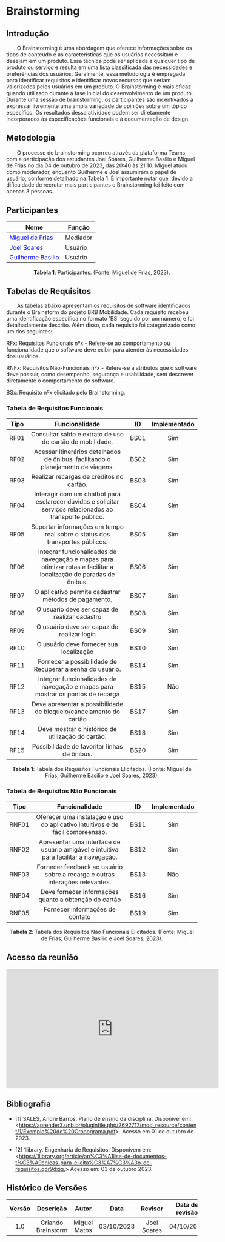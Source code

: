 # **Brainstorming**

## **Introdução**

&emsp;&emsp;O Brainstorming é uma abordagem que oferece informações sobre os tipos de conteúdo e as características que os usuários necessitam e desejam em um produto. Essa técnica pode ser aplicada a qualquer tipo de produto ou serviço e resulta em uma lista classificada das necessidades e preferências dos usuários. Geralmente, essa metodologia é empregada para identificar requisitos e identificar novos recursos que seriam valorizados pelos usuários em um produto. O Brainstorming é mais eficaz quando utilizado durante a fase inicial do desenvolvimento de um produto. Durante uma sessão de brainstorming, os participantes são incentivados a expressar livremente uma ampla variedade de opiniões sobre um tópico específico. Os resultados dessa atividade podem ser diretamente incorporados às especificações funcionais e à documentação de design.

## **Metodologia**
&emsp;&emsp;O processo de brainstorming ocorreu através da plataforma Teams, com a participação dos estudantes Joel Soares, Guilherme Basilio e Miguel de Frias no dia 04 de outubro de 2023, das 20:40 às 21:10. Miguel atuou como moderador, enquanto Guilherme e Joel assumiram o papel de usuário, conforme detalhado na Tabela 1. É importante notar que, devido a dificuldade de recrutar mais participantes o Brainstorming foi feito com apenas 3 pessoas.

## **Participantes**

<center>

| Nome                                                      | Função     |
| --------------------------------------------------------- | ---------- |
| <span style = "color: blue"> Miguel de Frias</span>       | Mediador   |
| <span style = "color: blue"> Joel Soares </span>          | Usuário    |
| <span style = "color: blue"> Guilherme Basilio </span>    | Usuário    |

<div style="text-align: center">
    <p> <b>Tabela 1</b>: Participantes. (Fonte: Miguel de Frias, 2023).</p>
</div>

</center>

## **Tabelas de Requisitos**

&emsp;&emsp;As tabelas abaixo apresentam os requisitos de software identificados durante o Brainstorm do projeto BRB Mobilidade. Cada requisito recebeu uma identificação específica no formato 'BS' seguido por um número, e foi detalhadamente descrito. Além disso, cada requisito foi categorizado como um dos seguintes:

RFx: Requisitos Funcionais nºx - Refere-se ao comportamento ou funcionalidade que o software deve exibir para atender às necessidades dos usuários.

RNFx: Requisitos Não-Funcionais nºx - Refere-se a atributos que o software deve possuir, como desempenho, segurança e usabilidade, sem descrever diretamente o comportamento do software.

BSx: Requisito nºx elicitado pelo Brainstorming.

### **Tabela de Requisitos Funcionais**

| Tipo   | Funcionalidade                                       | ID   | Implementado |
| :---:  | :--------------------------------------------------: | :--: | :----------: |
| RF01 | Consultar saldo e extrato de uso do cartão de mobilidade. | BS01 | Sim | 
| RF02 | Acessar itinerários detalhados de ônibus, facilitando o planejamento de viagens. | BS02 | Sim | 
| RF03 | Realizar recargas de créditos no cartão. | BS03 | Sim | 
| RF04 | Interagir com um chatbot para esclarecer dúvidas e solicitar serviços relacionados ao transporte público. | BS04 | Sim | 
| RF05 | Suportar informações em tempo real sobre o status dos transportes públicos. | BS05 | Sim | 
| RF06 | Integrar funcionalidades de navegação e mapas para otimizar rotas e facilitar a localização de paradas de ônibus. | BS06 | Sim | 
| RF07 | O aplicativo permite cadastrar métodos de pagamento. | BS07 | Sim |
| RF08 | O usuário deve ser capaz de realizar cadastro | BS08 | Sim |
| RF09 | O usuário deve ser capaz de realizar login | BS09 | Sim |
| RF10 | O usuário deve fornecer sua localização | BS10 | Sim |
| RF11 | Fornecer a possibilidade de Recuperar a senha do usuário. | BS14 | Sim |
| RF12 | Integrar funcionalidades de navegação e mapas para mostrar os pontos de recarga | BS15 | Não |
| RF13 | Deve apresentar a possibilidade de bloqueio/cancelamento do cartão | BS17 | Sim |
| RF14 | Deve mostrar o histórico de utilização do cartão. | BS18 | Sim |
| RF15 | Possibilidade de favoritar linhas de ônibus. | BS20 | Sim |

<div style="text-align: center">
    <p> <b>Tabela 1</b>: Tabela dos Requisitos Funcionais Elicitados. (Fonte: Miguel de Frias, Guilherme Basilio e Joel Soares, 2023).</p>
</div>

### **Tabela de Requisitos Não Funcionais**

| Tipo   | Funcionalidade                                       | ID   | Implementado |
| :---:  | :--------------------------------------------------: | :--: | :----------: |
| RNF01 | Oferecer uma instalação e uso do aplicativo intuitivos e de fácil compreensão. | BS11 | Sim |
| RNF02 | Apresentar uma interface de usuário amigável e intuitiva para facilitar a navegação. | BS12 | Sim |
| RNF03 | Fornecer feedback ao usuário sobre a recarga e outras interações relevantes. | BS13 | Não |
| RNF04 | Deve fornecer informações quanto a obtenção do cartão | BS16 | Sim |
| RNF05 | Fornecer informações de contato | BS19 | Sim |

<div style="text-align: center">
    <p> <b>Tabela 2</b>: Tabela dos Requisitos Não Funcionais Elicitados. (Fonte: Miguel de Frias, Guilherme Basilio e Joel Soares, 2023).</p>
</div>


## **Acesso da reunião**
<iframe width="560" height="315" src="https://www.youtube.com/embed/9KiT2ZjN6SM?si=gIfewxynP5QhGno-" title="YouTube video player" frameborder="0" allow="accelerometer; autoplay; clipboard-write; encrypted-media; gyroscope; picture-in-picture; web-share" allowfullscreen></iframe>


## **Bibliografia**

- [1] SALES, André Barros. Plano de ensino da disciplina. Disponível em: <<https://aprender3.unb.br/pluginfile.php/2692717/mod_resource/content/1/Exemplo%20de%20Cronograma.pdf>>. Acesso em 01 de outubro de 2023.

- [2] 1library. Engenharia de Requisitos. Disponívem em: <<https://1library.org/article/an%C3%A1lise-de-documentos-t%C3%A9cnicas-para-elicita%C3%A7%C3%A3o-de-requisitos.qor9dxjq.>> Acesso em: 03 de outubro 2023.


## **Histórico de Versões**

| Versão |          Descrição              |     Autor       |      Data      |   Revisor     |    Data de revisão    |  
|:------:|:-------------------------------:|:---------------:|:--------------:|:-------------:|:---------------------:|
|  1.0   | Criando Brainstorm | Miguel Matos  |   03/10/2023 |  Joel Soares    |       04/10/2023      |
